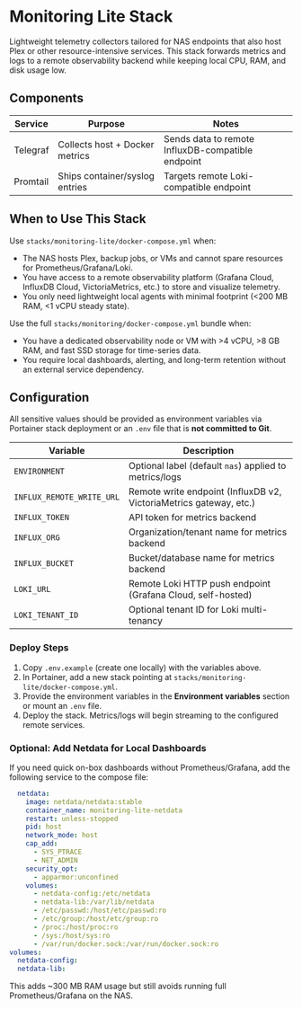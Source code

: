 # Monitoring Lite Stack

Lightweight telemetry collectors tailored for NAS endpoints that also host Plex
or other resource-intensive services. This stack forwards metrics and logs to a
remote observability backend while keeping local CPU, RAM, and disk usage low.

## Components

| Service  | Purpose | Notes |
|----------|---------|-------|
| Telegraf | Collects host + Docker metrics | Sends data to remote InfluxDB-compatible endpoint |
| Promtail | Ships container/syslog entries | Targets remote Loki-compatible endpoint |

## When to Use This Stack

Use `stacks/monitoring-lite/docker-compose.yml` when:

- The NAS hosts Plex, backup jobs, or VMs and cannot spare resources for
  Prometheus/Grafana/Loki.
- You have access to a remote observability platform (Grafana Cloud, InfluxDB
  Cloud, VictoriaMetrics, etc.) to store and visualize telemetry.
- You only need lightweight local agents with minimal footprint (<200 MB RAM,
  <1 vCPU steady state).

Use the full `stacks/monitoring/docker-compose.yml` bundle when:

- You have a dedicated observability node or VM with >4 vCPU, >8 GB RAM, and fast
  SSD storage for time-series data.
- You require local dashboards, alerting, and long-term retention without an
  external service dependency.

## Configuration

All sensitive values should be provided as environment variables via Portainer
stack deployment or an `.env` file that is **not committed to Git**.

| Variable | Description |
|----------|-------------|
| `ENVIRONMENT` | Optional label (default `nas`) applied to metrics/logs |
| `INFLUX_REMOTE_WRITE_URL` | Remote write endpoint (InfluxDB v2, VictoriaMetrics gateway, etc.) |
| `INFLUX_TOKEN` | API token for metrics backend |
| `INFLUX_ORG` | Organization/tenant name for metrics backend |
| `INFLUX_BUCKET` | Bucket/database name for metrics backend |
| `LOKI_URL` | Remote Loki HTTP push endpoint (Grafana Cloud, self-hosted) |
| `LOKI_TENANT_ID` | Optional tenant ID for Loki multi-tenancy |

### Deploy Steps

1. Copy `.env.example` (create one locally) with the variables above.
2. In Portainer, add a new stack pointing at `stacks/monitoring-lite/docker-compose.yml`.
3. Provide the environment variables in the **Environment variables** section or
   mount an `.env` file.
4. Deploy the stack. Metrics/logs will begin streaming to the configured remote
   services.

### Optional: Add Netdata for Local Dashboards

If you need quick on-box dashboards without Prometheus/Grafana, add the
following service to the compose file:

```yaml
  netdata:
    image: netdata/netdata:stable
    container_name: monitoring-lite-netdata
    restart: unless-stopped
    pid: host
    network_mode: host
    cap_add:
      - SYS_PTRACE
      - NET_ADMIN
    security_opt:
      - apparmor:unconfined
    volumes:
      - netdata-config:/etc/netdata
      - netdata-lib:/var/lib/netdata
      - /etc/passwd:/host/etc/passwd:ro
      - /etc/group:/host/etc/group:ro
      - /proc:/host/proc:ro
      - /sys:/host/sys:ro
      - /var/run/docker.sock:/var/run/docker.sock:ro
volumes:
  netdata-config:
  netdata-lib:
```

This adds ~300 MB RAM usage but still avoids running full Prometheus/Grafana on
the NAS.
